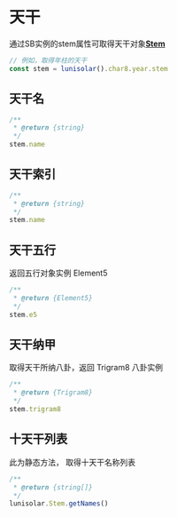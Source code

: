 
# 天干

通过SB实例的stem属性可取得天干对象[**Stem**](../../api/stem.md)

```typescript
// 例如，取得年柱的天干
const stem = lunisolar().char8.year.stem
```

## 天干名

```typescript
/**
 * @return {string}
 */
stem.name
```

## 天干索引

```typescript
/**
 * @return {string}
 */
stem.name
```

## 天干五行

返回五行对象实例 Element5

```typescript
/**
 * @return {Element5}
 */
stem.e5
```

## 天干纳甲

取得天干所纳八卦，返回 Trigram8 八卦实例

```typescript
/**
 * @return {Trigram8}
 */
stem.trigram8
```

## 十天干列表

此为静态方法， 取得十天干名称列表

```typescript
/**
 * @return {string[]}
 */
lunisolar.Stem.getNames()
```
